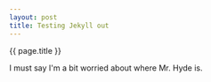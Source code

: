 ```yaml
---
layout: post
title: Testing Jekyll out
---
```


{{ page.title }}

I must say I'm a bit worried about where Mr. Hyde is.